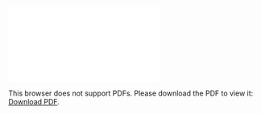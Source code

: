<object data="christ-in-song/CIS1908pdfs/328.pdf" type="application/pdf" width="100%" height="1024px">
    <embed src="christ-in-song/CIS1908pdfs/328.pdf">
        <p>This browser does not support PDFs. Please download the PDF to view it: <a href="christ-in-song/CIS1908pdfs/328.pdf">Download PDF</a>.</p>
    </embed>
</object>
